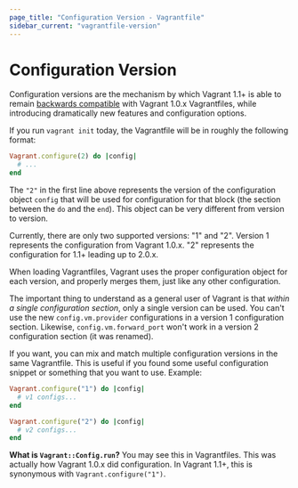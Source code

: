 ```yaml
---
page_title: "Configuration Version - Vagrantfile"
sidebar_current: "vagrantfile-version"
---
```


# Configuration Version

Configuration versions are the mechanism by which Vagrant 1.1+ is able
to remain [backwards compatible](/v2/installation/backwards-compatibility.html)
with Vagrant 1.0.x Vagrantfiles, while introducing dramatically new features
and configuration options.

If you run `vagrant init` today, the Vagrantfile will be in roughly the
following format:

```ruby
Vagrant.configure(2) do |config|
  # ...
end
```

The `"2"` in the first line above represents the version of the configuration
object `config` that will be used for configuration for that block (the
section between the `do` and the `end`). This object can be very
different from version to version.

Currently, there are only two supported versions: "1" and "2". Version 1
represents the configuration from Vagrant 1.0.x. "2" represents the configuration
for 1.1+ leading up to 2.0.x.

When loading Vagrantfiles, Vagrant uses the proper configuration object
for each version, and properly merges them, just like any other configuration.

The important thing to understand as a general user of Vagrant is that
_within a single configuration section_, only a single version can be used.
You can't use the new `config.vm.provider` configurations in a version 1
configuration section. Likewise, `config.vm.forward_port` won't work
in a version 2 configuration section (it was renamed).

If you want, you can mix and match multiple configuration versions in the
same Vagrantfile. This is useful if you found some useful configuration
snippet or something that you want to use. Example:

```ruby
Vagrant.configure("1") do |config|
  # v1 configs...
end

Vagrant.configure("2") do |config|
  # v2 configs...
end
```

<div class="alert alert-info">
	<p>
		<strong>What is <code>Vagrant::Config.run</code>?</strong>
		You may see this in Vagrantfiles. This was actually how Vagrant 1.0.x
		did configuration. In Vagrant 1.1+, this is synonymous with
		<code>Vagrant.configure("1")</code>.
	</p>
</div>


